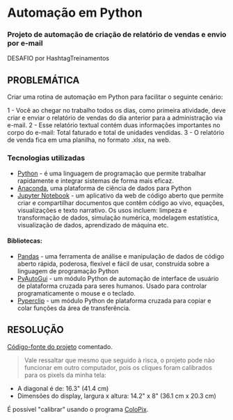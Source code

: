 # Automação em Python

### Projeto de automação de criação de relatório de vendas e envio por e-mail

DESAFIO por HashtagTreinamentos 

## PROBLEMÁTICA

Criar uma rotina de automação em Python para facilitar o seguinte cenário:

1 - Você ao chegar no trabalho todos os dias, como primeira atividade, deve criar e enviar o relatório de vendas do dia anterior para a administração via e-mail.
2 - Esse relatório textual contém duas informações importantes no corpo do e-mail: Total faturado e total de unidades vendidas.
3 - O relatório de venda fica em uma planilha, no formato .xlsx, na web.

### Tecnologias utilizadas
- [Python](https://www.python.org/) - é uma linguagem de programação que permite trabalhar rapidamente e integrar sistemas de forma mais eficaz.
- [Anaconda](https://www.anaconda.com/), uma plataforma de ciência de dados para Python
- [Jupyter Notebook](https://jupyter.org/) - um aplicativo da web de código aberto que permite criar e compartilhar documentos que contêm código ao vivo, equações, visualizações e texto narrativo. Os usos incluem: limpeza e transformação de dados, simulação numérica, modelagem estatística, visualização de dados, aprendizado de máquina etc.

#### Bibliotecas:
-  [Pandas](https://pandas.pydata.org/) - uma ferramenta de análise e manipulação de dados de código aberto rápida, poderosa, flexível e fácil de usar,
construída sobre a linguagem de programação Python
-  [PyAutoGui](https://pypi.org/project/PyAutoGUI/) - um módulo Python de automação de interface de usuário de plataforma cruzada para seres humanos. Usado para controlar programaticamente o mouse e o teclado.
-  [Pyperclip](https://pypi.org/project/pyperclip/) - um módulo Python de plataforma cruzada para copiar e colar funções da área de transferência.

## RESOLUÇÃO

[Código-fonte do projeto](https://github.com/jobsonmedeiros/python-automacao/blob/main/Rotina-Relatorio-Diario.ipynb) comentado.

> Vale ressaltar que mesmo que seguido à risca, o projeto pode não funcionar em outro computador, pois os cliques foram calibrados para os pixels da minha tela:
- A diagonal é de: 16.3" (41.4 cm)
- Dimensões do display, largura x altura: 14.2" x 8" (36.1 cm x 20.3 cm)

É possível "calibrar" usando o programa [ColoPix](https://colorpix.softonic.com.br/).
